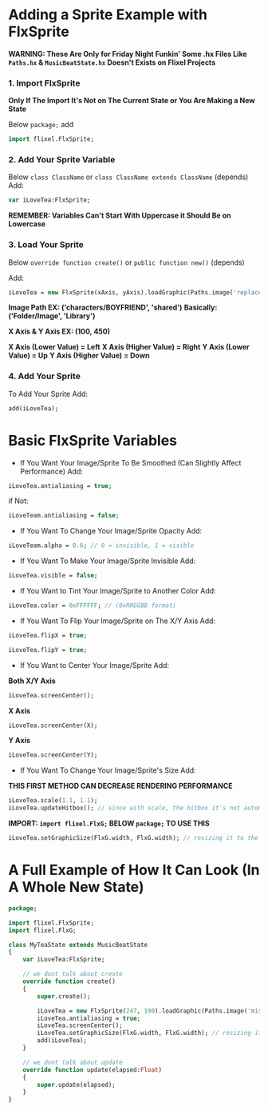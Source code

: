 # Adding a Sprite Example with FlxSprite

**WARNING: These Are Only for Friday Night Funkin' Some .hx Files Like `Paths.hx` & `MusicBeatState.hx` Doesn't Exists on Flixel Projects**

### 1. Import FlxSprite
**Only If The Import It's Not on The Current State or You Are Making a New State**

Below `package;` add

```haxe
import flixel.FlxSprite;
```

### 2. Add Your Sprite Variable
Below `class ClassName` or `class ClassName extends ClassName` (depends)
Add:

```haxe
var iLoveTea:FlxSprite;
```

**REMEMBER: Variables Can't Start With Uppercase it Should Be on Lowercase**

### 3. Load Your Sprite
Below `override function create()` or `public function new()` (depends)

Add:

```haxe
iLoveTea = new FlxSprite(xAxis, yAxis).loadGraphic(Paths.image('replace this for you image path'));
```

**Image Path EX: ('characters/BOYFRIEND', 'shared')**
**Basically: ('Folder/Image', 'Library')**

**X Axis & Y Axis EX: (100, 450)**

**X Axis (Lower Value) = Left**
**X Axis (Higher Value) = Right**
**Y Axis (Lower Value) = Up**
**Y Axis (Higher Value) = Down**

### 4. Add Your Sprite
To Add Your Sprite
Add:

```haxe
add(iLoveTea);
```

# Basic FlxSprite Variables
- If You Want Your Image/Sprite To Be Smoothed (Can Slightly Affect Performance) Add:

```haxe
iLoveTea.antialiasing = true;
```

if Not:

```haxe
iLoveTeam.antialiasing = false;
```

- If You Want To Change Your Image/Sprite Opacity Add:

```haxe
iLoveTeam.alpha = 0.6; // 0 = invisible, 1 = visible
```

- If You Want To Make Your Image/Sprite Invisible Add:

```haxe
iLoveTea.visible = false;
```

- If You Want to Tint Your Image/Sprite to Another Color Add:

```haxe
iLoveTea.color = 0xFFFFFF; // (0xRRGGBB format)
```

- If You Want To Flip Your Image/Sprite on The X/Y Axis Add:

```haxe
iLoveTea.flipX = true;
```

```haxe
iLoveTea.flipY = true;
```

- If You Want to Center Your Image/Sprite Add:

**Both X/Y Axis**
```haxe
iLoveTea.screenCenter();
```

**X Axis**
```haxe
iLoveTea.screenCenter(X);
```

**Y Axis**
```haxe
iLoveTea.screenCenter(Y);
```

- If You Want To Change Your Image/Sprite's Size Add:

**THIS FIRST METHOD CAN DECREASE RENDERING PERFORMANCE**
```haxe
iLoveTea.scale(1.1, 1.1);
iLoveTea.updateHitbox(); // since with scale, the hitbox it's not automatically adjusted
```

**IMPORT: `import flixel.FlxG;` BELOW `package;` TO USE THIS**
```haxe
iLoveTea.setGraphicSize(FlxG.width, FlxG.width); // resizing it to the game screen size
```

# A Full Example of How It Can Look (In A Whole New State)

```haxe
package;

import flixel.FlxSprite;
import flixel.FlxG;

class MyTeaState extends MusicBeatState
{
	var iLoveTea:FlxSprite;

    // we dont talk about create
	override function create()
	{
		super.create();

		iLoveTea = new FlxSprite(247, 190).loadGraphic(Paths.image('miscStuff/teaCup', 'shared'));
		iLoveTea.antialiasing = true;
		iLoveTea.screenCenter();
		iLoveTea.setGraphicSize(FlxG.width, FlxG.width); // resizing it to the game screen size
		add(iLoveTea);
	}

    // we dont talk about update
	override function update(elapsed:Float)
	{
		super.update(elapsed);
	}
}
```